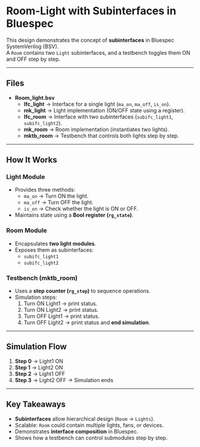 # Room-Light with Subinterfaces in Bluespec

This design demonstrates the concept of **subinterfaces** in Bluespec SystemVerilog (BSV).  
A `Room` contains two `Light` subinterfaces, and a testbench toggles them ON and OFF step by step.

---

## Files
- **Room_light.bsv**
  - **Ifc_light** → Interface for a single light (`ma_on`, `ma_off`, `is_on`).
  - **mk_light** → Light implementation (ON/OFF state using a register).
  - **Ifc_room** → Interface with two subinterfaces (`subifc_light1`, `subifc_light2`).
  - **mk_room** → Room implementation (instantiates two lights).
  - **mktb_room** → Testbench that controls both lights step by step.

---

## How It Works

### Light Module
- Provides three methods:
  - `ma_on` → Turn ON the light.
  - `ma_off` → Turn OFF the light.
  - `is_on` → Check whether the light is ON or OFF.
- Maintains state using a **Bool register (`rg_state`)**.

### Room Module
- Encapsulates **two light modules**.
- Exposes them as subinterfaces:
  - `subifc_light1`
  - `subifc_light2`

### Testbench (mktb_room)
- Uses a **step counter (`rg_step`)** to sequence operations.
- Simulation steps:
  1. Turn ON Light1 → print status.
  2. Turn ON Light2 → print status.
  3. Turn OFF Light1 → print status.
  4. Turn OFF Light2 → print status and **end simulation**.

---

## Simulation Flow
1. **Step 0** → Light1 ON  
2. **Step 1** → Light2 ON  
3. **Step 2** → Light1 OFF  
4. **Step 3** → Light2 OFF → Simulation ends  

---

## Key Takeaways
- **Subinterfaces** allow hierarchical design (`Room` → `Lights`).
- Scalable: `Room` could contain multiple lights, fans, or devices.
- Demonstrates **interface composition** in Bluespec.
- Shows how a testbench can control submodules step by step.
